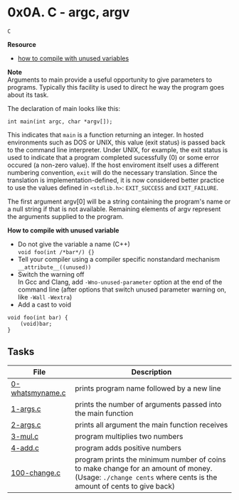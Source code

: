 # 0x0A. C - argc, argv
`C`

**Resource**
* [how to compile with unused variables](https://www.ibm.com/docs/en/ztpf/2021?topic=warnings-unused-variables-functions)

**Note**  
Arguments to main provide a useful opportunity to give parameters to programs. Typically this facility is used to direct he way the program goes about its task.

The declaration of main looks like this:
```
int main(int argc, char *argv[]);
```
This indicates that `main` is a function returning an integer. In hosted environments such as DOS or UNIX, this value (exit status) is passed back to the command line interpreter. Under UNIX, for example, the exit status is used to indicate that a program completed sucessfully (0) or some error occured (a non-zero value). If the host enviroment itself uses a different numbering convention, `exit` will do the necessary translation. Since the translation is implementation-defined, it is now considered better practice to use the values defined in `<stdlib.h>`: `EXIT_SUCCESS` and `EXIT_FAILURE`.

The first argument argv[0] will be a string containing the program's name or a null string if that is not available. Remaining elements of argv represent the arguments supplied to the program.

**How to compile with unused variable**
* Do not give the variable a name (C++)  
`void foo(int /*bar*/) {}`
* Tell your compiler using a compiler specific nonstandard mechanism  
`__attribute__((unused))`
* Switch the warning off  
In Gcc and Clang, add `-Wno-unused-parameter` option at the end of the command line (after options that switch unused parameter warning on, like `-Wall` `-Wextra`)
* Add a cast to void
```
void foo(int bar) {
    (void)bar;
}
```

## Tasks
| File | Description |
|------|-------------|
[0-whatsmyname.c](./0-whatsmyname.c) | prints program name followed by a new line
[1-args.c](./1-args.c) | prints the number of arguments passed into the main function
[2-args.c](./2-args.c) | prints all argument the main function receives
[3-mul.c](./3-mul.c) | program multiplies two numbers
[4-add.c](./4-add.c) | program adds positive numbers
[100-change.c](./100-change.c) | program prints the minimum number of coins to make change for an amount of money. (Usage: `./change cents` where cents is the amount of cents to give back)
